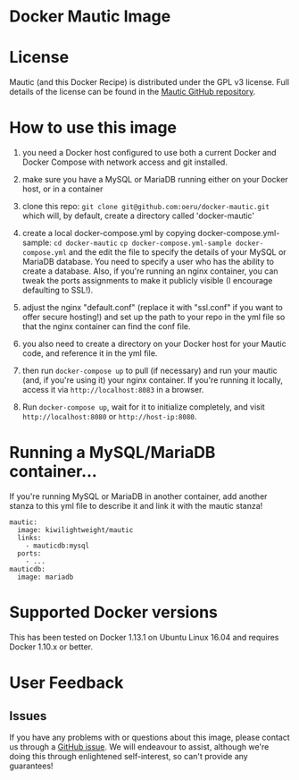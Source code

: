 Docker Mautic Image
===================
# License

Mautic (and this Docker Recipe) is distributed under the GPL v3 license. Full details of the license can be found in the [Mautic GitHub repository](https://github.com/mautic/mautic/blob/staging/LICENSE.txt).

# How to use this image

1. you need a Docker host configured to use both a current Docker and Docker Compose with network access and git installed.  

1. make sure you have a MySQL or MariaDB running either on your Docker host, or in a container

1. clone this repo: 
`git clone git@github.com:oeru/docker-mautic.git`
which will, by default, create a directory called 'docker-mautic'

1. create a local docker-compose.yml by copying docker-compose.yml-sample:
`cd docker-mautic`
`cp docker-compose.yml-sample docker-compose.yml`
and the edit the file to specify the details of your MySQL or MariaDB database. You need to specify a user who has the ability to create a database. Also, if you're running an nginx container, you can tweak the ports assignments to make it publicly visible (I encourage defaulting to SSL!). 

1. adjust the nginx "default.conf" (replace it with "ssl.conf" if you want to offer secure hosting!) and set up the path to your repo in the yml file so that the nginx container can find the conf file.

1. you also need to create a directory on your Docker host for your Mautic code, and reference it in the yml file. 

1. then run 
`docker-compose up` 
to pull (if necessary) and run your mautic (and, if you're using it) your nginx container. If you're running it locally, access it via `http://localhost:8083` in a browser.

1. Run `docker-compose up`, wait for it to initialize completely, and visit `http://localhost:8080` or `http://host-ip:8080`.

# Running a MySQL/MariaDB container...

If you're running MySQL or MariaDB in another container, add another stanza to this yml file to describe it and link it with the mautic stanza!

    mautic:
	  image: kiwilightweight/mautic
	  links:
	    - mauticdb:mysql
	  ports:
	    - ...
    mauticdb:
	  image: mariadb

# Supported Docker versions

This has been tested on Docker 1.13.1 on Ubuntu Linux 16.04 and requires Docker 1.10.x or better.

# User Feedback

## Issues

If you have any problems with or questions about this image, please contact us through a [GitHub issue](https://github.com/oeru/docker-mautic/issues). We will endeavour to assist, although we're doing this through enlightened self-interest, so can't provide any guarantees!

